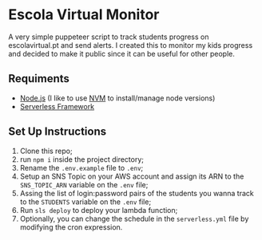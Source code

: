 # Escola Virtual Monitor

A very simple puppeteer script to track students progress on escolavirtual.pt and send alerts. I created this to monitor my kids progress and decided to make it public since it can be useful for other people.

## Requiments

- [Node.js](https://nodejs.org/) (I like to use [NVM](https://github.com/nvm-sh/nvm) to install/manage node versions)
- [Serverless Framework](https://www.serverless.com/)

## Set Up Instructions

1. Clone this repo;
1. run `npm i` inside the project directory;
1. Rename the `.env.example` file to `.env`;
1. Setup an SNS Topic on your AWS account and assign its ARN to the `SNS_TOPIC_ARN` variable on the `.env` file;
1. Assing the list of login:password pairs of the students you wanna track to the `STUDENTS` variable on the `.env` file;
1. Run `sls deploy` to deploy your lambda function;
1. Optionally, you can change the schedule in the `serverless.yml` file by modifying the cron expression.